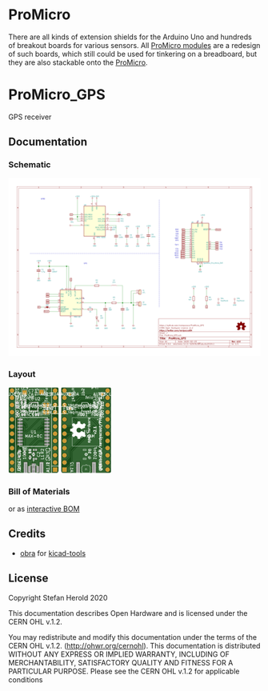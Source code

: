 # ProMicro
There are all kinds of extension shields for the Arduino Uno and hundreds of breakout boards for various sensors. All [ProMicro modules](https://github.com/nerdyscout?tab=repositories&q=ProMicro) are a redesign of such boards, which still could be used for tinkering on a breadboard, but they are also stackable onto the [ProMicro](https://github.com/sparkfun/Pro_Micro).

# ProMicro_GPS
GPS receiver

## Documentation

<!--
to be done
### Pinout
[![ProMicro_GPS_pinout](docs/ProMicro_GPS_pinout.svg)](docs/ProMicro_GPS_pinout.pdf)
-->

### Schematic
[![ProMicro_GPS_schematic](docs/ProMicro_GPS_schematic.svg)](docs/ProMicro_GPS_schematic.pdf)

### Layout
<!--
<a href="docs/ProMicro_GPS_layout_front.pdf" alt="ProMicro_GPS_layout_front"><img src="docs/ProMicro_GPS_layout_front.svg" width=20%></a>
<a href="docs/ProMicro_GPS_layout_bottom.pdf" alt="ProMicro_GPS_layout_bottom"><img src="docs/ProMicro_GPS_layout_bottom.svg" width=20%></a>
-->
<img src="docs/ProMicro_GPS_layout_front.svg" width=20%> <img src="docs/ProMicro_GPS_layout_bottom.svg" width=20%>

### Bill of Materials

<!--
<script src='https://code.jquery.com/jquery-3.4.1.min.js' integrity='sha256-CSXorXvZcTkaix6Yvo6HppcZGetbYMGWSFlBw8HfCJo=' crossorigin='anonymous'></script>
<script type='text/javascript'>
    $.ajax({
        url: 'docs/bom/ProMicro_GPS_bom.csv',
        type: 'GET',
        dataType: 'text',
    }).done(createTable);

    function createTable(data) {
        var allRows = data.split(/\r?\n|\r/);
        var table = '\n<table>\n';
        for (var singleRow = 0; singleRow < allRows.length; singleRow++) {
            if (singleRow === 0) {
                table += '  <thead>\n';
                table += '    <tr>\n';
            } else {
                table += '    <tr>\n';
            }

            var rowCells = allRows[singleRow].split(',');

            for (var rowCell = 0; rowCell < rowCells.length; rowCell++) {
                if (singleRow === 0) {
                    table += '      <th>'+rowCells[rowCell]+'</th>\n';
                } else {
                    table += '      <td>'+rowCells[rowCell]+'</td>\n';
                }
            }
            if (singleRow === 0) {
                table += '    </tr>\n';
                table += '  </thead>\n';
                table += '  <tbody>\n';
            } else {
                table += '    </tr>\n';
            }
        }

        table += '  </tbody>\n';
        table += '</table>\n';
        table = table.split('"').join('');
        document.getElementById("BOM_table").innerHTML = table;
    }
</script>
<p id="BOM_table"></p>
-->
or as [interactive BOM](https://nerdyscout.github.io/ProMicro_GPS/docs/bom/index.html)

<!--
### external

#### Tindie.com
#### kitspace.org
#### hackster.io
-->

## Credits
* [obra](https://github.com/obra) for [kicad-tools](https://github.com/obra/kicad-tools)

<!--
* [Sparkfun](sparkfun.com/) for [Graphical Datasheets](https://github.com/sparkfun/Graphical_Datasheets)
-->

## License
Copyright Stefan Herold 2020

This documentation describes Open Hardware and is licensed under the CERN OHL v.1.2.

You may redistribute and modify this documentation under the terms of the CERN OHL v.1.2. (http://ohwr.org/cernohl). This documentation is distributed WITHOUT ANY EXPRESS OR IMPLIED WARRANTY, INCLUDING OF MERCHANTABILITY, SATISFACTORY QUALITY AND FITNESS FOR A PARTICULAR PURPOSE. Please see the CERN OHL v.1.2 for applicable conditions

